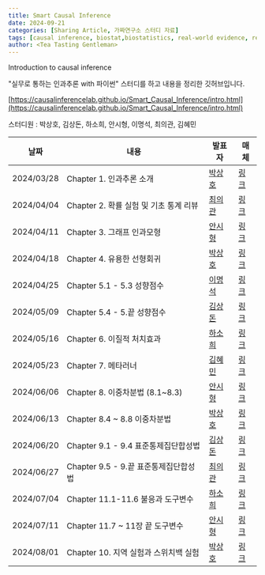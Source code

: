 ```yaml
---
title: Smart Causal Inference
date: 2024-09-21
categories: [Sharing Article, 가짜연구소 스터디 자료]
tags: [causal inference, biostat,biostatistics, real-world evidence, real-world data]     # TAG names should always be lowercase
author: <Tea Tasting Gentleman>
---
```


Introduction to causal inference

"실무로 통하는 인과추론 with 파이썬" 스터디를 하고 내용을 정리한 깃허브입니다.

[https://causalinferencelab.github.io/Smart_Causal_Inference/intro.html](https://causalinferencelab.github.io/Smart_Causal_Inference/intro.html)

스터디원 : 박상호, 김상돈, 하소희, 안시형, 이명석, 최의관, 김혜민

| 날짜 | 내용 | 발표자 | 매체 | 
| ----- | ----- | -------- | ----- |
| 2024/03/28 | Chapter 1. 인과추론 소개  | [박상호](https://www.linkedin.com/in/sangho-park-4220aa22a/) | [링크](https://causalinferencelab.github.io/Smart_Causal_Inference/docs/Chapter1.html) | 
| 2024/04/04 | Chapter 2. 확률 실험 및 기초 통계 리뷰  | [최의관](https://www.linkedin.com/in/euikwan/) | [링크](https://causalinferencelab.github.io/Smart_Causal_Inference/docs/Chapter2.html) | 
| 2024/04/11 | Chapter 3. 그래프 인과모형 | [안시형](https://www.linkedin.com/in/debuglog) | [링크](https://causalinferencelab.github.io/Smart_Causal_Inference/docs/Chapter3.html) | 
| 2024/04/18 | Chapter 4. 유용한 선형회귀 | [박상호](https://www.linkedin.com/in/sangho-park-4220aa22a/) | [링크](https://causalinferencelab.github.io/Smart_Causal_Inference/docs/Chapter4.html) | 
| 2024/04/25 | Chapter 5.1 - 5.3 성향점수 | [이명석](https://www.linkedin.com/in/ims0529/) | [링크](https://causalinferencelab.github.io/Smart_Causal_Inference/docs/Chapter5_1.html) | 
| 2024/05/09 | Chapter 5.4 - 5.끝 성향점수 | [김상돈](https://www.linkedin.com/in/%EC%83%81%EB%8F%88-%EA%B9%80-b89985199/) | [링크](https://causalinferencelab.github.io/Smart_Causal_Inference/docs/Chapter5_2.html) | 
| 2024/05/16 | Chapter 6. 이질적 처치효과 | [하소희](https://www.linkedin.com/in/sohee-da) | [링크](https://causalinferencelab.github.io/Smart_Causal_Inference/docs/Chapter6.html) | 
| 2024/05/23 | Chapter 7. 메타러너 | [김혜민](https://www.linkedin.com/in/hyemin-king) | [링크](https://causalinferencelab.github.io/Smart_Causal_Inference/docs/Chapter7.html) | 
| 2024/06/06 | Chapter 8. 이중차분법 (8.1~8.3) | [안시형](https://www.linkedin.com/in/debuglog) | [링크](https://causalinferencelab.github.io/Smart_Causal_Inference/docs/Chapter8_1.html) | 
| 2024/06/13 | Chapter 8.4 ~ 8.8 이중차분법 | [박상호](https://www.linkedin.com/in/sangho-park-4220aa22a/) | [링크](https://causalinferencelab.github.io/Smart_Causal_Inference/docs/Chapter8_2.html) | 
| 2024/06/20 | Chapter 9.1 - 9.4 표준통제집단합성법 | [김상돈](https://www.linkedin.com/in/%EC%83%81%EB%8F%88-%EA%B9%80-b89985199/) | [링크](https://causalinferencelab.github.io/Smart_Causal_Inference/docs/Chapter9_1.html) | 
| 2024/06/27 | Chapter 9.5 - 9.끝 표준통제집단합성법| [최의관](https://www.linkedin.com/in/euikwan) | [링크](https://causalinferencelab.github.io/Smart_Causal_Inference/docs/Chapter9_2.html) | 
| 2024/07/04 | Chapter 11.1-11.6 불응과 도구변수 | [하소희](https://www.linkedin.com/in/sohee-da) | [링크](https://causalinferencelab.github.io/Smart_Causal_Inference/docs/Chapter11_1.html) | 
| 2024/07/11 | Chapter 11.7 ~ 11장 끝 도구변수 | [안시형](https://www.linkedin.com/in/debuglog) | [링크](https://causalinferencelab.github.io/Smart_Causal_Inference/docs/Chapter11_2.html) | 
| 2024/08/01 | Chapter 10. 지역 실험과 스위치백 실험 | [박상호](https://www.linkedin.com/in/sangho-park-4220aa22a/) | [링크](https://causalinferencelab.github.io/Smart_Causal_Inference/docs/Chapter10.html)| 


